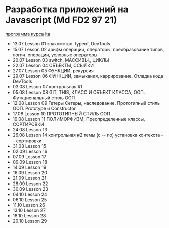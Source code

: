 # Разработка приложений на Javascript (Md FD2 97 21)
[программа курса](https://drive.google.com/file/d/1mosWGcE6pmXZ0ha0ut5EaZGZ8y4KReXw/view?usp=sharing) [ita](https://www.it-academy.by/course/front-end-developer/razrabotka-veb-prilozheniy-na-javascript/)
-	13.07	Lesson 01 знакомство. typeof, DevTools
-	15.07	Lesson 02 арифм операции, операторы, преобразование типов, логич. операции, условные операторы
-	20.07	Lesson 03 switch,  МАССИВЫ,, ЦИКЛЫ
-	22.07	Lesson 04 ОБЪЕКТЫ, ССЫЛКИ
-	27.07	Lesson 05 ФУНКЦИИ, рекурсия
-	29.07	Lesson 06 ФУНКЦИИ, замыкания, каррирование, Отладка кода DevTools
-	03.08	Lesson 07 контрольная #1
-	05.08	Lesson 08 GIT, THIS, КЛАСС И ОБЪЕКТ КЛАССА, ООП. Футкциональный стиль ООП
-	12.08	Lesson 09 Гетеры Сетеры, наследование. Прототипный стиль ООП. Prototype и Constructor
-	17.08	Lesson 10 ПРОТОТИПНЫЙ СТИЛЬ ООП
-	19.08	Lesson 11 ПОЛИМОРФИЗМ, Преопределенные классы, СОРТИРОВКИ
-	24.08	Lesson 13
-	26.08	Lesson 14 контрольная #2 темы (с -- по) установка контекста -- сортировки
-	31.08	Lesson 15
-	02.09	Lesson 16
-	07.09	Lesson 17
-	09.09	Lesson 18
-	14.09	Lesson 19
-	16.09	Lesson 20
-	21.09	Lesson 21
-	28.09	Lesson 22
-	30.09	Lesson 23
-	04.10	Lesson 24
-	06.10	Lesson 25
-	11.10	Lesson 26
-	13.10	Lesson 27
-	18.10	Lesson 28
-	20.10	Lesson 29
